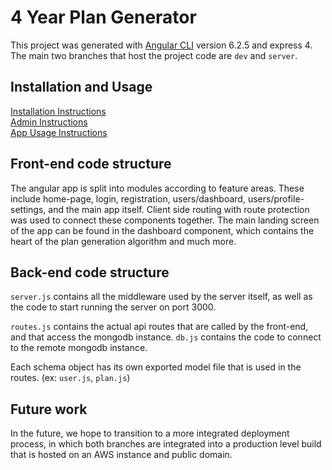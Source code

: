 # 4 Year Plan Generator

This project was generated with [Angular CLI](https://github.com/angular/angular-cli) version 6.2.5 and express 4. The main two branches that host the project code are `dev` and `server`.


## Installation and Usage

[Installation Instructions](https://drive.google.com/open?id=1emj8KUSUy5GcY5MhTDPzHxre0sNCH9nsWooYc9h7HjM)</br>
[Admin Instructions](https://drive.google.com/open?id=1DZMZWr-f1_TPr6iophWI2Sba5VFD2-IM3diHNdMLpFk)</br>
[App Usage Instructions](https://drive.google.com/open?id=1xnmkN7tqGU8AoMYRax8qcDsTQPzvdhPWFWxo0h7_Xxs)

## Front-end code structure

The angular app is split into modules according to feature areas. These include home-page, login, registration, users/dashboard, users/profile-settings, and the main app itself. Client side routing with route protection was used to connect these components together. The main landing screen of the app can be found in the dashboard component, which contains the heart of the plan generation algorithm and much more. 


## Back-end code structure

`server.js` contains all the middleware used by the server itself, as well as the code to start running the server on port 3000. 

`routes.js` contains the actual api routes that are called by the front-end, and that access the mongodb instance.
`db.js` contains the code to connect to the remote mongodb instance.

Each schema object has its own exported model file that is used in the routes. (ex: `user.js`, `plan.js`)

## Future work

In the future, we hope to transition to a more integrated deployment process, in which both branches are integrated into a production level build that is hosted on an AWS instance and public domain.




